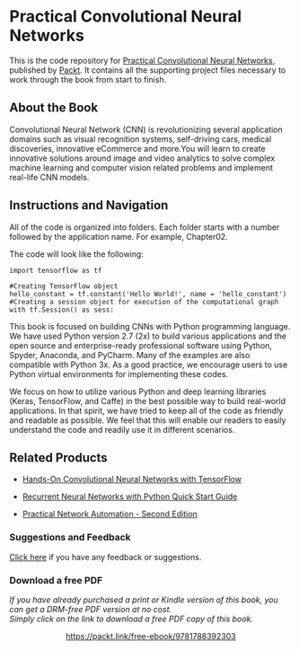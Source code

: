 # Practical Convolutional Neural Networks
This is the code repository for [Practical Convolutional Neural Networks](https://www.packtpub.com/big-data-and-business-intelligence/practical-convolutional-neural-networks?utm_source=github&utm_medium=repository&utm_campaign=9781788392303), published by [Packt](https://www.packtpub.com/?utm_source=github). It contains all the supporting project files necessary to work through the book from start to finish.
## About the Book
Convolutional Neural Network (CNN) is revolutionizing several application domains such as visual recognition systems, self-driving cars, medical discoveries, innovative eCommerce and more.You will learn to create innovative solutions around image and video analytics to solve complex machine learning and computer vision related problems and implement real-life CNN models.


## Instructions and Navigation
All of the code is organized into folders. Each folder starts with a number followed by the application name. For example, Chapter02.



The code will look like the following:
```
import tensorflow as tf

#Creating TensorFlow object 
hello_constant = tf.constant('Hello World!', name = 'hello_constant')
#Creating a session object for execution of the computational graph
with tf.Session() as sess:
```

This book is focused on building CNNs with Python programming language. We have used Python version 2.7 (2x) to build various applications and the open source and enterprise-ready professional software using Python, Spyder, Anaconda, and PyCharm. Many of the examples are also compatible with Python 3x. As a good practice, we encourage users to use Python virtual environments for implementing these codes.

We focus on how to utilize various Python and deep learning libraries (Keras, TensorFlow, and Caffe) in the best possible way to build real-world applications. In that spirit, we have tried to keep all of the code as friendly and readable as possible. We feel that this will enable our readers to easily understand the code and readily use it in different scenarios.

## Related Products
* [Hands-On Convolutional Neural Networks with TensorFlow](https://www.packtpub.com/big-data-and-business-intelligence/hands-convolutional-neural-networks-tensorflow?utm_source=github&utm_medium=repository&utm_campaign=9781789130331)

* [Recurrent Neural Networks with Python Quick Start Guide](https://www.packtpub.com/big-data-and-business-intelligence/recurrent-neural-networks-python-quick-start-guide?utm_source=github&utm_medium=repository&utm_campaign=9781789132335)

* [Practical Network Automation - Second Edition](https://www.packtpub.com/networking-and-servers/practical-network-automation-second-edition?utm_source=github&utm_medium=repository&utm_campaign=9781789955651)

### Suggestions and Feedback
[Click here](https://docs.google.com/forms/d/e/1FAIpQLSe5qwunkGf6PUvzPirPDtuy1Du5Rlzew23UBp2S-P3wB-GcwQ/viewform) if you have any feedback or suggestions.
### Download a free PDF

 <i>If you have already purchased a print or Kindle version of this book, you can get a DRM-free PDF version at no cost.<br>Simply click on the link to download a free PDF copy of this book.</i>
<p align="center"> <a href="https://packt.link/free-ebook/9781788392303">https://packt.link/free-ebook/9781788392303 </a> </p>